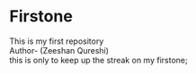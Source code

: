 # Firstone
This is my first repository <br>
Author- (Zeeshan Qureshi)
<br>
this is only to keep up the streak on my firstone;
